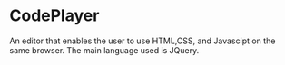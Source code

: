 # CodePlayer
An editor that enables the user to use HTML,CSS, and Javascipt on the same browser. 
The main language used is JQuery.
